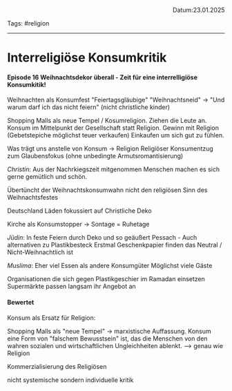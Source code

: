 <p align="right">Datum:23.01.2025</p>

Tags: #religion 

---

# Interreligiöse Konsumkritik

#### Episode 16 Weihnachtsdekor überall - Zeit für eine interrelligiöse Konsumkitik!


Weihnachten als Konsumfest
"Feiertagsgläubige"
"Weihnachtsneid" -> "Und warum darf ich das nicht feiern" (nicht christliche kinder)

Shopping Malls als neue Tempel / Kosumreligion. Ziehen die Leute an. Konsum im Mittelpunkt der Gesellschaft statt Religion.
Gewinn mit Religion (Gebetstepiche möglichst teuer verkaufen)
Einkaufen um sich gut zu fühlen.

Was trägt uns anstelle von Konsum -> Religion
Religiöser Konsumentzug zum Glaubensfokus (ohne unbedingte Armutsromantisierung)



*Christin*:
Aus der Nachrkiegszeit mitgenommen 
Menschen machen es sich gerne gemütlich und schön.

Übertüncht der Weihnachtskonsumwahn nicht den religiösen Sinn des Weihnachtsfestes

Deutschland Läden fokussiert auf Christliche Deko

Kirche als Konsumstopper -> Sontage = Ruhetage

*Jüdin*:
In feste Feiern durch Deko und so geäußert
Pessach - Auch alternativen zu Plastikbesteck
Erstmal Geschenkpapier finden das Neutral / Nicht-Weihnachtlich ist

*Muslima*:
Eher viel Essen als andere Konsumgüter
Möglichst viele Gäste 

Organisationen die sich gegen Plastikgeschier im Ramadan einsetzen
Supermärkte passen langsam ihr Angebot an


#### Bewertet
Konsum als Ersatz für Religion:  
  
Shopping Malls als "neue Tempel" ->  marxistische Auffassung.
Konsum eine Form von "falschem Bewusstsein" ist, das die Menschen von den wahren sozialen und wirtschaftlichen Ungleichheiten ablenkt.
--> genau wie Religion

Kommerzialisierung des Religiösen 


nicht systemische sondern individuelle kritik